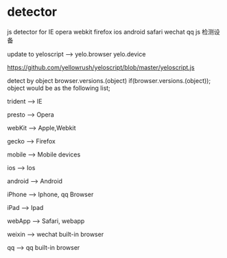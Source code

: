 
# detector
js detector for IE opera webkit firefox ios android safari wechat qq
js 检测设备 

update to yeloscript  --> yelo.browser yelo.device

https://github.com/yellowrush/yeloscript/blob/master/yeloscript.js


detect by object browser.versions.(object)
if(browser.versions.(object));
object would be as the following list;

trident  -->   IE

presto   -->   Opera

webKit   -->   Apple,Webkit

gecko    -->   Firefox

mobile   -->   Mobile devices

ios      -->   Ios

android  -->   Android

iPhone   -->   Iphone, qq Browser

iPad     -->   Ipad

webApp   -->   Safari, webapp

weixin   -->   wechat built-in browser

qq       -->   qq built-in browser
